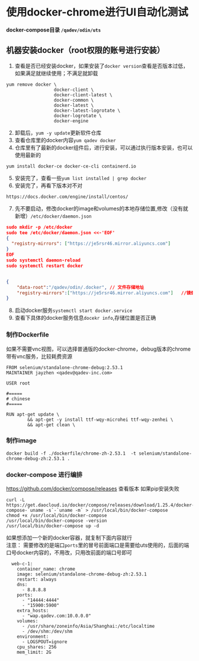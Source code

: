 # 使用docker-chrome进行UI自动化测试

**docker-compose目录 `/qadev/odin/uts`**

## 机器安装docker（root权限的账号进行安装）

1. 查看是否已经安装docker，如果安装了`docker version`查看是否版本过低，如果满足就继续使用；不满足就卸载

```shell
yum remove docker \
                  docker-client \
                  docker-client-latest \
                  docker-common \
                  docker-latest \
                  docker-latest-logrotate \
                  docker-logrotate \
                  docker-engine
```

2. 卸载后，`yum -y update`更新软件仓库
3. 查看仓库里的docker内容`yum qadev docker`
4. 仓库里有了最新的docker组件后，进行安装，可以通过执行版本安装，也可以使用最新的

```
yum install docker-ce docker-ce-cli containerd.io
```

5. 安装完了，查看一些`yum list installed | grep docker`
6. 安装完了，再看下版本对不对

```
https://docs.docker.com/engine/install/centos/
```

7. 先不要启动，修改docker的image和volumes的本地存储位置,修改（没有就新增）`/etc/docker/daemon.json`

```json
sudo mkdir -p /etc/docker
sudo tee /etc/docker/daemon.json <<-'EOF'
{
  "registry-mirrors": ["https://je5rsr46.mirror.aliyuncs.com"]
}
EOF
sudo systemctl daemon-reload
sudo systemctl restart docker


{
    "data-root":"/qadev/odin/.docker", // 文件存储地址
    "registry-mirrors":["https://je5rsr46.mirror.aliyuncs.com"]   //镜像加速器
}
```

8. 启动docker服务`systemctl start docker.service`
9. 查看下具体的docker服务信息`docekr info`,存储位置是否正确

### 制作Dockerfile

如果不需要vnc视图，可以选择普通版的docker-chrome，debug版本的chrome带有vnc服务，比较耗费资源

```text
FROM selenium/standalone-chrome-debug:2.53.1
MAINTAINER jayzhen <qadev@qadev-inc.com>

USER root

#=====
# chinese
#=====

RUN apt-get update \
        && apt-get -y install ttf-wqy-microhei ttf-wqy-zenhei \
        && apt-get clean \
```

### 制作image

```text
docker build -f ./dockerfile/chrome-zh-2.53.1  -t selenium/standalone-chrome-debug-zh:2.53.1 .
```

### docker-compose 进行编排

<https://github.com/docker/compose/releases> 查看版本
如果pip安装失败

```shell
curl -L https://get.daocloud.io/docker/compose/releases/download/1.25.4/docker-compose-`uname -s`-`uname -m` > /usr/local/bin/docker-compose
chmod +x /usr/local/bin/docker-compose
/usr/local/bin/docker-compose -version
/usr/local/bin/docker-compose up -d
```

如果想添加一个新的docker容器，就复制下面内容就行  
注意： 需要修改的是端口`ports`里的冒号前面端口是需要给uts使用的，后面的端口号docker内容的，不用改，只用改前面的端口号即可

```text
  web-c-1:
    container_name: chrome
    image: selenium/standalone-chrome-debug-zh:2.53.1
    restart: always
    dns:
      - 8.8.8.8
    ports:
      - "14444:4444"
      - "15900:5900"
    extra_hosts:
      - "wap.qadev.com:10.0.0.0"
    volumes:
      - /usr/share/zoneinfo/Asia/Shanghai:/etc/localtime
      - /dev/shm:/dev/shm
    environment:
      - LOGSPOUT=ignore
    cpu_shares: 256
    mem_limit: 2G
```
